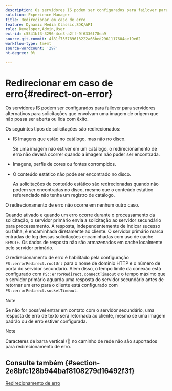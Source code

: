 ```yaml
---
description: Os servidores IS podem ser configurados para failover para servidores alternativos para solicitações que envolvam uma imagem de origem que não possa ser aberta ou lida com êxito.
solution: Experience Manager
title: Redirecionar em caso de erro
feature: Dynamic Media Classic,SDK/API
role: Developer,Admin,User
exl-id: c5541bf3-3296-4ce3-a2ff-9f6336f78ea9
source-git-commit: 4f81f755789613222a66bed2961117604ae19e62
workflow-type: tm+mt
source-wordcount: '297'
ht-degree: 0%

---
```


# Redirecionar em caso de erro{#redirect-on-error}

Os servidores IS podem ser configurados para failover para servidores alternativos para solicitações que envolvam uma imagem de origem que não possa ser aberta ou lida com êxito.

Os seguintes tipos de solicitações são redirecionados:

* IS Imagens que estão no catálogo, mas não no disco.

  Se uma imagem não estiver em um catálogo, o redirecionamento de erro não deverá ocorrer quando a imagem não puder ser encontrada.

* Imagens, perfis de cores ou fontes corrompidos.
* O conteúdo estático não pode ser encontrado no disco.

  As solicitações de conteúdo estático são redirecionadas quando não podem ser encontradas no disco, mesmo que o conteúdo estático referenciado não tenha um registro de catálogo.

O redirecionamento de erro não ocorre em nenhum outro caso.

Quando ativado e quando um erro ocorre durante o processamento da solicitação, o servidor primário envia a solicitação ao servidor secundário para processamento. A resposta, independentemente de indicar sucesso ou falha, é encaminhada diretamente ao cliente. O servidor primário marca entradas de log dessas solicitações encaminhadas com uso de cache `REMOTE`. Os dados de resposta não são armazenados em cache localmente pelo servidor primário.

O redirecionamento de erro é habilitado pela configuração `PS::errorRedirect.rootUrl` para o nome de domínio HTTP e o número de porta do servidor secundário. Além disso, o tempo limite da conexão está configurado com `PS::errorRedirect.connectTimeout` e o tempo máximo que o servidor primário aguarda uma resposta do servidor secundário antes de retornar um erro para o cliente está configurado com `PS::errorRedirect.socketTimeout`.

>[!NOTE]
>
>Se não for possível entrar em contato com o servidor secundário, uma resposta de erro de texto será retornada ao cliente, mesmo se uma imagem padrão ou de erro estiver configurada.

>[!NOTE]
>
>Caracteres de barra vertical (|) no caminho de rede não são suportados para redirecionamento de erro.

## Consulte também {#section-2e8bfc128b944baf8108279d16492f3f}

[Redirecionamento de erro](../../../is-api/image-serving-api-ref/c-configuration-and-administration/c-server-settings/r-error-redirection.md#reference-268b1bf6ce1b44bb979727c6f5daf1ac)
